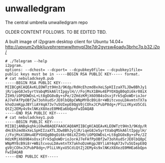 # unwalledgram
The central umbrella unwalledgram repo


OLDER CONTENT FOLLOWS. TO BE EDITED TBD.


A built image of i2pgram desktop client for Ubuntu 14.04+ http://upvum2vlbkljuvphrremwwlhmypl3te7dr2gyrsw4oady3brhc7q.b32.i2p/

```
# ./Telegram --help
i2pgram.
options: --dchost= --dcport= --dcpubkey0file= --dcpubkey1file=
public keys must be in -----BEGIN RSA PUBLIC KEY----- format.
# cat nebuladckey0.pub 
-----BEGIN RSA PUBLIC KEY-----
MIIBCgKCAQEAvKLEOWTzt9Hn3/9Kdp/RdHcEhzmd8xXeLSpHIIzaXTLJDw8BhJy1
jR/iqeG8Je5yrtVabqMSkA6ltIpgylH///FojMsX1BHu4EPYOXQgB0qOi6kr08iX
ZIH9/iOPQOWDsL+Lt8gDG0xBy+sPe/2ZHdzKMjX6O9B4sOsxjFrk5qDoWDrioJor
AJ7eFAfPpOBf2w73ohXudSrJE0lbQ8pCWNpMY8cB9i8r+WBitcvouLDAvmtnTX7a
khoDzmKgpJBYliAY4qA73v7u5UIepE8QgV0jCOhxJCPubP8dg+/PlLLVKyxU5Cdi
QtZj2EMy4s9xlNKzX8XezE0MHEa6bQpnFwIDAQAB
-----END RSA PUBLIC KEY-----
# cat nebuladckey1.pub 
-----BEGIN PUBLIC KEY-----
MIIBIjANBgkqhkiG9w0BAQEFAAOCAQ8AMIIBCgKCAQEAvKLEOWTzt9Hn3/9Kdp/R
dHcEhzmd8xXeLSpHIIzaXTLJDw8BhJy1jR/iqeG8Je5yrtVabqMSkA6ltIpgylH/
//FojMsX1BHu4EPYOXQgB0qOi6kr08iXZIH9/iOPQOWDsL+Lt8gDG0xBy+sPe/2Z
HdzKMjX6O9B4sOsxjFrk5qDoWDrioJorAJ7eFAfPpOBf2w73ohXudSrJE0lbQ8pC
WNpMY8cB9i8r+WBitcvouLDAvmtnTX7akhoDzmKgpJBYliAY4qA73v7u5UIepE8Q
gV0jCOhxJCPubP8dg+/PlLLVKyxU5CdiQtZj2EMy4s9xlNKzX8XezE0MHEa6bQpn
FwIDAQAB
-----END PUBLIC KEY-----
```
